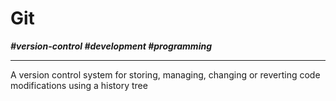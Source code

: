 # Git

***\#version-control \#development \#programming***

---

A version control system for storing, managing, changing or reverting code modifications using a history tree
